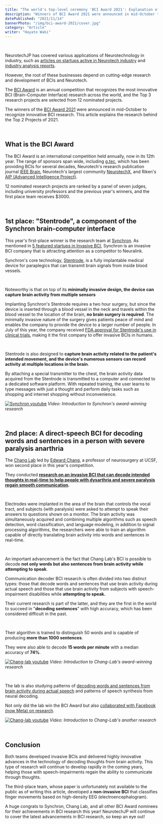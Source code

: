 ```yaml
---
title: "The world's top-level ceremony 'BCI Award 2021': Explanation of the Top2 research"
description: "Winners of BCI Award 2021 were announced in mid-October to recognize innovative BCI research. This article explains the research behind the Top 2 Projects of 2021."
datePublished: "2021/11/14"
bannerPhoto: "/img/bci-award-2021/cover.jpg"
category: "Article"
writer: "Hayato Waki"
---
```


&nbsp;

NeurotechJP has covered various applications of Neurotechnology in industry, such as [articles on startups active in Neurotech industry](https://neurotechjp.com/blog/) and [industry analysis reports](https://neurotechjp.com/slides/).

However, the root of these businesses depend on cutting-edge research and development of BCIs and Neurotech.

The [BCI Award](https://www.bci-award.com/Home) is an annual competition that recognizes the most innovative BCI (Brain-Computer Interface) research across the world, and the Top 3 research projects are selected from 12 nominated projects.

The winners of the [BCI Award 2021](https://www.bci-award.com/2021) were announced in mid-October to recognize innovative BCI research. This article explains the research behind the Top 2 Projects of 2021.

&nbsp;

## What is the BCI Award

The BCI Award is an international competition held annually, now in its 12th year. The range of sponsors span wide, including [g.tec](https://www.gtec.at/), which has been providing BCIs for several decades, Neurotech's research publication journal [IEEE Brain](https://brain.ieee.org/), Neurotech's largest community [NeurotechX](http://neurotechx.com/), and Riken's [AIP (Advanced Intelligence Project)](https://aip.riken.jp/).

12 nominated research projects are ranked by a panel of seven judges, including university professors and the previous year's winners, and the first place team receives $3000.

&nbsp;

## 1st place: "Stentrode", a component of the Synchron brain-computer interface

This year's first-place winner is the research team at [Synchron](https://synchron.com/). As mentioned in [5 featured startups in Invasive BCI](https://neurotechjp.com/blog/5-startups-invasive-bci/), Synchron is an invasive BCI company that is attracting attention as a competitor to Neuralink.

Synchron's core technology, [Stentrode](https://synchron.com/stentrode), is a fully implantable medical device for paraplegics that can transmit brain signals from inside blood vessels.

&nbsp;

Noteworthy is that on top of its **minimally invasive design, the device can capture brain activity from multiple sensors**

Implanting Synchron's Stentrode requires a two hour surgery, but since the device is inserted through a blood vessel in the neck and travels within the blood vessel to the location of the brain, **no brain surgery is required**. The minimally invasive nature of the surgery gives patients peace of mind and enables the company to provide the device to a larger number of people. In July of this year, the company received [FDA approval for Stentrode's use in clinical trials](https://www.businesswire.com/news/home/20210728005305/en/Synchron-Receives-Green-Light-From-FDA), making it the first company to offer invasive BCIs in humans.

&nbsp;

Stentrode is also designed to **capture brain activity related to the patient's intended movement, and the device's numerous sensors can record activity at multiple locations in the brain**.

By attaching a special transmitter to the chest, the brain activity data acquired from the Stentrode is transmitted to a computer and connected to a dedicated software platform. With repeated training, the user learns to type messages with just a thought and perform daily tasks such as shopping and internet shopping without inconvenience.

[![Synchron youtube](https://neurotechjp.com/img/bci-award-2021/synchron.jpg)](https://youtu.be/7Yo8VlMoJPU)
_Video: Introduction to Synchron's award-winning research_

&nbsp;

## 2nd place: A direct-speech BCI for decoding words and sentences in a person with severe paralysis anarthria

The [Chang Lab](http://changlab.ucsf.edu/) led by [Edward Chang](https://profiles.ucsf.edu/edward.chang), a professor of neurosurgery at UCSF, won second place in this year's competition.

They conducted **[research on an invasive BCI that can decode intended thoughts in real-time to help people with dysarthria and severe paralysis regain smooth communication](https://www.nejm.org/doi/full/10.1056/NEJMoa2027540).**

&nbsp;

Electrodes were implanted in the area of the brain that controls the vocal tract, and subjects (with paralysis) were asked to attempt to speak their answers to questions shown on a monitor. The brain activity was simultaneously acquired and combining multiple algorithms such as speech detection, word classification, and language modeling, in addition to signal processing algorithms, the researchers were able to train an algorithm capable of directly translating brain activity into words and sentences in real-time.

&nbsp;

An important advancement is the fact that Chang Lab's BCI is possible to decode **not only words but also sentences from brain activity while attempting to speak**.

Communication decoder BCI research is often divided into two distinct types: those that decode words and sentences that use brain activity during actual speech and those that use brain activity from subjects with speech-impairment disabilities while **attempting to speak.**

Their current research is part of the latter, and they are the first in the world to succeed in "**decoding sentences**" with high accuracy, which has been considered difficult in the past.

&nbsp;

Their algorithm is trained to distinguish 50 words and is capable of producing **more than 1000 sentences**.

They were also able to decode **15 words per minute** with a median accuracy of **74%**.

[![Chang-lab youtube](https://neurotechjp.com/img/bci-award-2021/ucsf-chang-lab-1.jpg)](https://youtu.be/sJj6bKLr_lQ)
_Video: Introduction to Chang-Lab's award-winning research_

&nbsp;

The lab is also studying patterns of [decoding words and sentences from brain activity during actual speech](https://www.ucsf.edu/news/2019/04/414296/synthetic-speech-generated-brain-recordings) and patterns of speech synthesis from neural decoding.

Not only did the lab win the BCI Award but also [collaborated with Facebook (now Meta) on research](https://tech.fb.com/bci-milestone-new-research-from-ucsf-with-support-from-facebook-shows-the-potential-of-brain-computer-interfaces-for-restoring-speech-communication/).

[![Chang-lab youtube](https://neurotechjp.com/img/bci-award-2021/ucsf-chang-lab-2.jpg)](https://youtu.be/kbX9FLJ6WKw)
_Video: Introduction to Chang-Lab's another research_

&nbsp;

## Conclusion

Both teams developed invasive BCIs and delivered highly innovative advances in the technology of decoding thoughts from brain activity. This type of research will continue to develop rapidly in the coming years, helping those with speech-impairments regain the ability to communicate through thoughts.  

The third-place team, whose paper is unfortunately not available to the public as of writing this article, developed a **non-invasive BCI** that classifies finger movements based on high-density EEG (electroencephalogram).

A huge congrats to Synchron, Chang Lab, and all other BCI Award nominees for their achievements in BCI research this year! NeurotechJP will continue to cover the latest advancements in BCI research, so keep an eye out!
